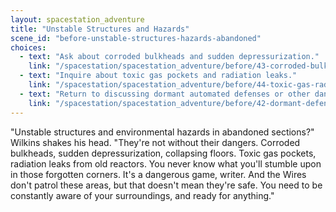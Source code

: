 ```yaml
---
layout: spacestation_adventure
title: "Unstable Structures and Hazards"
scene_id: "before-unstable-structures-hazards-abandoned"
choices:
  - text: "Ask about corroded bulkheads and sudden depressurization."
    link: "/spacestation/spacestation_adventure/before/43-corroded-bulkheads-depressurization"
  - text: "Inquire about toxic gas pockets and radiation leaks."
    link: "/spacestation/spacestation_adventure/before/44-toxic-gas-radiation-leaks"
  - text: "Return to discussing dormant automated defenses or other dangers."
    link: "/spacestation/spacestation_adventure/before/42-dormant-defenses-dangers"
---
```


"Unstable structures and environmental hazards in abandoned sections?" Wilkins shakes his head. "They're not without their dangers. Corroded bulkheads, sudden depressurization, collapsing floors. Toxic gas pockets, radiation leaks from old reactors. You never know what you'll stumble upon in those forgotten corners. It's a dangerous game, writer. And the Wires don't patrol these areas, but that doesn't mean they're safe. You need to be constantly aware of your surroundings, and ready for anything."
